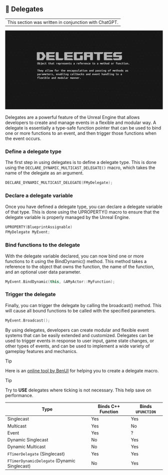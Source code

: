 ## 🔔 Delegates

<table><tr><td>
This section was written in conjunction with ChatGPT.
</td></tr></table>

![Delegates](static/img/Delegates.png)

Delegates are a powerful feature of the Unreal Engine that allows developers to create and manage events in a flexible and modular way. A delegate is essentially a type-safe function pointer that can be used to bind one or more functions to an event, and then trigger those functions when the event occurs.

### Define a delegate type

The first step in using delegates is to define a delegate type. This is done using the `DECLARE_DYNAMIC_MULTICAST_DELEGATE()` macro, which takes the name of the delegate as an argument.

```cpp
DECLARE_DYNAMIC_MULTICAST_DELEGATE(FMyDelegate);
```

### Declare a delegate variable

Once you have defined a delegate type, you can declare a delegate variable of that type. This is done using the UPROPERTY() macro to ensure that the delegate variable is properly managed by the Unreal Engine.

```cpp
UPROPERTY(BlueprintAssignable)
FMyDelegate MyEvent;
```

### Bind functions to the delegate

With the delegate variable declared, you can now bind one or more functions to it using the BindDynamic() method. This method takes a reference to the object that owns the function, the name of the function, and an optional user data parameter.

```cpp
MyEvent.BindDynamic(this, &AMyActor::MyFunction);
```

### Trigger the delegate

Finally, you can trigger the delegate by calling the broadcast() method. This will cause all bound functions to be called with the specified parameters.

```cpp
MyEvent.Broadcast();
```

By using delegates, developers can create modular and flexible event systems that can be easily extended and customized. Delegates can be used to trigger events in response to user input, game state changes, or other types of events, and can be used to implement a wide variety of gameplay features and mechanics.

> [!TIP]
> Here is an [online tool by BenUI](https://benui.ca/unreal/delegates-advanced/#delegate-signature-tool) for helping you to create a delegate macro.

> [!TIP]
> Try to **USE** delegates where ticking is not necessary. This help save on performance.

| Type                                         | Binds C++ Function | Binds `UFUNCTION` |
| -------------------------------------------- | ------------------ | ----------------- |
| Singlecast                                   | Yes                | Yes               |
| Multicast                                    | Yes                | No                |
| Event                                        | Yes                | ?                 |
| Dynamic Singlecast                           | No                 | Yes               |
| Dynamic Multicast                            | No                 | Yes               |
| `FTimerDelegate` (Singlecast)                | Yes                | Yes               |
| `FTimerDynamicDelegate` (Dynamic Singlecast) | No                 | Yes               |
